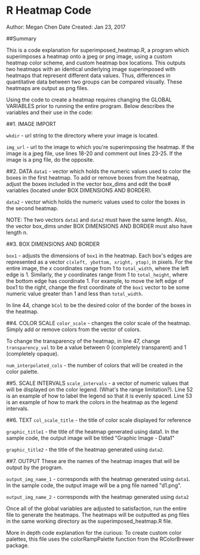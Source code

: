 # R Heatmap Code
Author: Megan Chen
Date Created: Jan 23, 2017

##Summary

This is a code explanation for superimposed_heatmap.R, a program which superimposes a heatmap onto a jpeg or png image, using a custom heatmap color scheme, and custom heatmap box locations. This outputs two heatmaps with an identical underlying image superimposed with heatmaps that represent different data values. Thus, differences in quantitative data between two groups can be compared visually. These heatmaps are output as png files.

Using the code to create a heatmap requires changing the GLOBAL VARIABLES prior to running the entire program. Below describes the variables and their use in the code:

##1. IMAGE IMPORT

`wkdir` - url string to the directory where your image is located.

`img_url` - url to the image to which you're superimposing the heatmap. If the image is a jpeg file, use lines 18-20 and comment out lines 23-25. If the image is a png file, do the opposite.

##2. DATA
`data1` - vector which holds the numeric values used to color the boxes in the first heatmap. To add or remove boxes from the heatmap, adjust the boxes included in the vector box_dims and edit the box# variables (located under BOX DIMENSIONS AND BORDER).

`data2` - vector which holds the numeric values used to color the boxes in the second heatmap.

NOTE: The two vectors `data1` and `data2` must have the same length. Also, the vector box_dims under BOX DIMENSIONS AND BORDER must also have length n.

##3. BOX DIMENSIONS AND BORDER

`box1` - adjusts the dimensions of `box1` in the heatmap. Each box's edges are represented as a vector `c(xleft, ybottom, xright, ytop)`, in pixels. For the entire image, the *x* coordinates range from 1 to `total_width`, where the left edge is 1. Similarly, the *y* coordinates range from 1 to `total_height`, where the bottom edge has coordinate 1. For example, to move the left edge of box1 to the right, change the first coordinate of the `box1` vector to be some numeric value greater than 1 and less than `total_width`. 

In line 44, change `bCol` to be the desired color of the border of the boxes in the heatmap.

##4. COLOR SCALE
`color_scale` - changes the color scale of the heatmap. Simply add or remove colors from the vector of colors. 

To change the transparency of the heatmap, in line 47, change `transparency_val` to be a value between 0 (completely transparent) and 1 (completely opaque).

`num_interpolated_cols` - the number of colors that will be created in the color palette. 

##5. SCALE INTERVALS
`scale_intervals` - a vector of numeric values that will be displayed on the color legend. (What's the range limitation?). Line 52 is an example of how to label the legend so that it is evenly spaced. Line 53 is an example of how to mark the colors in the heatmap as the legend intervals.

##6. TEXT
`col_scale_title` - the title of color scale displayed for reference

`graphic_title1` - the title of the heatmap generated using data1. In the sample code, the output image will be titled "Graphic Image - Data1"

`graphic_title2` - the title of the heatmap generated using `data2`.

##7. OUTPUT
These are the names of the heatmap images that will be output by the program.

`output_img_name_1` - corresponds with the heatmap generated using `data1`. In the sample code, the output image will be a png file named "d1.png".

`output_img_name_2` - corresponds with the heatmap generated using `data2`

Once all of the global variables are adjusted to satisfaction, run the entire file to generate the heatmaps. The heatmaps will be outputted as png files in the same working directory as the superimposed_heatmap.R file.

More in depth code explanation for the curious:
To create custom color palettes, this file uses the colorRampPalette function from the RColorBrewer package.